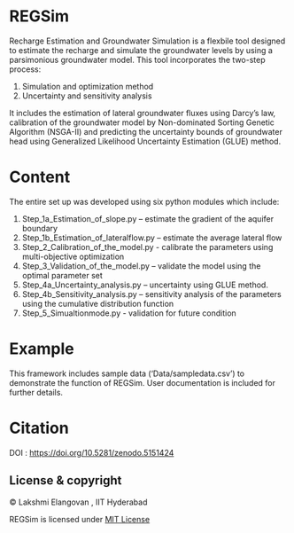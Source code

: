 # REGSim

Recharge Estimation and Groundwater Simulation is a flexbile tool designed to estimate the recharge and simulate the groundwater levels by using a parsimonious groundwater model. This tool incorporates the two-step process: 
1.	Simulation and optimization method
2.	Uncertainty and sensitivity analysis


It includes the estimation of lateral groundwater fluxes using Darcy’s law, calibration of the groundwater model by Non-dominated Sorting Genetic Algorithm (NSGA-II) and predicting the uncertainty bounds of groundwater head using Generalized Likelihood Uncertainty Estimation (GLUE) method.


# Content 
The entire set up was developed using six python modules which include:
1.	Step_1a_Estimation_of_slope.py – estimate the gradient of the aquifer boundary
2.	Step_1b_Estimation_of_lateralflow.py – estimate the average lateral flow 
3.	Step_2_Calibration_of_the_model.py - calibrate the parameters using multi-objective optimization
4.	Step_3_Validation_of_the_model.py – validate the model using the optimal parameter set
5.	Step_4a_Uncertainty_analysis.py – uncertainty using GLUE method.
6.	Step_4b_Sensitivity_analysis.py – sensitivity analysis of the parameters using the cumulative distribution function
7.	Step_5_Simualtionmode.py - validation for future condition

# Example 
This framework includes sample data (‘Data/sampledata.csv’) to demonstrate the function of REGSim. User documentation is included for further details. 

# Citation 

DOI : https://doi.org/10.5281/zenodo.5151424

## License & copyright

© Lakshmi Elangovan , IIT Hyderabad

REGSim is licensed under [MIT License](LICENSE) 
